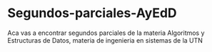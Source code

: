 # Segundos-parciales-AyEdD
Aca vas a encontrar segundos parciales de la materia Algoritmos y Estructuras de Datos, materia de ingenieria en sistemas de la UTN
